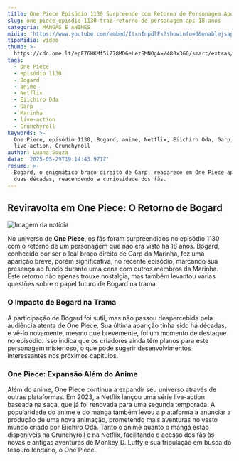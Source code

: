 ```yaml
---
title: One Piece Episódio 1130 Surpreende com Retorno de Personagem Após 18 Anos
slug: one-piece-episdio-1130-traz-retorno-de-personagem-aps-18-anos
categoria: MANGÁS E ANIMES
midia: 'https://www.youtube.com/embed/ItxnInpdlFk?showinfo=0&enablejsapi=1'
tipoMidia: video
thumb: >-
  https://cdn.ome.lt/epF76HKMf5i778MD6eLetSMNOgA=/480x360/smart/extras/conteudos/Captura_de_Tela_2025-05-29_as_15.51.22.png
tags:
  - One Piece
  - episódio 1130
  - Bogard
  - anime
  - Netflix
  - Eiichiro Oda
  - Garp
  - Marinha
  - live-action
  - Crunchyroll
keywords: >-
  One Piece, episódio 1130, Bogard, anime, Netflix, Eiichiro Oda, Garp, Marinha,
  live-action, Crunchyroll
author: Luana Souza
data: '2025-05-29T19:14:43.971Z'
resumo: >-
  Bogard, o enigmático braço direito de Garp, reaparece em One Piece após quase
  duas décadas, reacendendo a curiosidade dos fãs.
---
```


## Reviravolta em One Piece: O Retorno de Bogard

![Imagem da notícia](https://cdn.ome.lt/xjYDi6vpN0nshzVJ1_hnh3z8tqo=/fit-in/837x500/smart/uploads/conteudo/fotos/Captura_de_Tela_2025-05-29_as_15.58.53.png)

No universo de **One Piece**, os fãs foram surpreendidos no episódio 1130 com o retorno de um personagem que não era visto há 18 anos. Bogard, conhecido por ser o leal braço direito de Garp da Marinha, fez uma aparição breve, porém significativa, no recente episódio, marcando sua presença ao fundo durante uma cena com outros membros da Marinha. Este retorno não apenas trouxe nostalgia, mas também levantou várias questões sobre o papel futuro de Bogard na trama.

### O Impacto de Bogard na Trama

A participação de Bogard foi sutil, mas não passou despercebida pela audiência atenta de One Piece. Sua última aparição tinha sido há décadas, e vê-lo novamente, mesmo que brevemente, foi um momento de destaque no episódio. Isso indica que os criadores ainda têm planos para este personagem misterioso, o que pode sugerir desenvolvimentos interessantes nos próximos capítulos.

### One Piece: Expansão Além do Anime

Além do anime, One Piece continua a expandir seu universo através de outras plataformas. Em 2023, a Netflix lançou uma série live-action baseada na saga, que já foi renovada para uma segunda temporada. A popularidade do anime e do mangá também levou a plataforma a anunciar a produção de uma nova animação, prometendo mais aventuras no vasto mundo criado por Eiichiro Oda. Tanto o anime quanto o mangá estão disponíveis na Crunchyroll e na Netflix, facilitando o acesso dos fãs às novas e antigas aventuras de Monkey D. Luffy e sua tripulação em busca do tesouro lendário, o One Piece.
